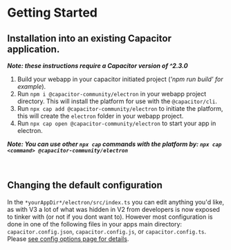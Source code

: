 # **Getting Started**

## Installation into an existing Capacitor application.

**_Note: these instructions require a Capacitor version of ^2.3.0_**

1. Build your webapp in your capacitor initiated project (_'npm run build' for example_).
2. Run `npm i @capacitor-community/electron` in your webapp project directory. This will install the platform for use with the `@capacitor/cli`.
3. Run `npx cap add @capacitor-community/electron` to initiate the platform, this will create the `electron` folder in your webapp project.
4. Run `npx cap open @capacitor-community/electron` to start your app in electron.

**_Note: You can use other `npx cap` commands with the platform by: `npx cap <command> @capacitor-community/electron`_**

<br />

## Changing the default configuration

In the `*yourAppDir*/electron/src/index.ts` you can edit anything you'd like, as with V3 a lot of what was hidden in V2 from developers is now exposed to tinker with (or not if you dont want to). However most configuration is done in one of the following files in your apps main directory: `capacitor.config.json`, `capacitor.config.js`, or `capacitor.config.ts`. Please [see config options page for details](/./config-options/index).
